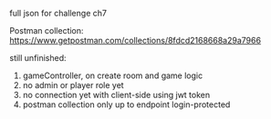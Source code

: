 full json for challenge ch7

Postman collection:
https://www.getpostman.com/collections/8fdcd2168668a29a7966

still unfinished:
1. gameController, on create room and game logic
2. no admin or player role yet
3. no connection yet with client-side using jwt token
4. postman collection only up to endpoint login-protected
